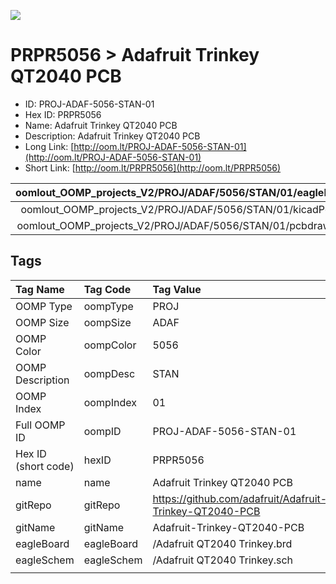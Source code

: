 


  
![][im]
# PRPR5056 > Adafruit Trinkey QT2040 PCB

- ID: PROJ-ADAF-5056-STAN-01
- Hex ID: PRPR5056
- Name: Adafruit Trinkey QT2040 PCB
- Description: Adafruit Trinkey QT2040 PCB
- Long Link: [http://oom.lt/PROJ-ADAF-5056-STAN-01](http://oom.lt/PROJ-ADAF-5056-STAN-01)
- Short Link: [http://oom.lt/PRPR5056](http://oom.lt/PRPR5056)
  

|oomlout_OOMP_projects_V2/PROJ/ADAF/5056/STAN/01/eagleImage.png|oomlout_OOMP_projects_V2/PROJ/ADAF/5056/STAN/01/eagleSchemImage.png|oomlout_OOMP_projects_V2/PROJ/ADAF/5056/STAN/01/kicadPcb3dFront.png|oomlout_OOMP_projects_V2/PROJ/ADAF/5056/STAN/01/kicadPcb3dBack.png|
| :---: | :---: | :---: | :---: |
|oomlout_OOMP_projects_V2/PROJ/ADAF/5056/STAN/01/kicadPcb3d.png|oomlout_OOMP_projects_V2/PROJ/ADAF/5056/STAN/01/bomBack.png|oomlout_OOMP_projects_V2/PROJ/ADAF/5056/STAN/01/bomFront.png|oomlout_OOMP_projects_V2/PROJ/ADAF/5056/STAN/01/pcbdraw.svg|
|oomlout_OOMP_projects_V2/PROJ/ADAF/5056/STAN/01/pcbdrawBack.svg||||

## Tags
  

|Tag Name|Tag Code|Tag Value|
| :--- | :--- | :--- |
|OOMP Type|oompType|PROJ|
|OOMP Size|oompSize|ADAF|
|OOMP Color|oompColor|5056|
|OOMP Description|oompDesc|STAN|
|OOMP Index|oompIndex|01|
|Full OOMP ID|oompID|PROJ-ADAF-5056-STAN-01|
|Hex ID (short code)|hexID|PRPR5056|
|name|name|Adafruit Trinkey QT2040 PCB|
|gitRepo|gitRepo|https://github.com/adafruit/Adafruit-Trinkey-QT2040-PCB|
|gitName|gitName|Adafruit-Trinkey-QT2040-PCB|
|eagleBoard|eagleBoard|/Adafruit QT2040 Trinkey.brd|
|eagleSchem|eagleSchem|/Adafruit QT2040 Trinkey.sch|
||||



[im]: PROJ/ADAF/5056/STAN/01/kicadPcb3d_450.png
